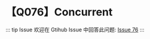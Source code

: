 # 【Q076】Concurrent


::: tip Issue
欢迎在 Gtihub Issue 中回答此问题: [Issue 76](https://github.com/kangyana/daily-question/issues/76)
:::

